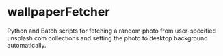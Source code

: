 # wallpaperFetcher
Python and Batch scripts for fetching a random photo from user-specified unsplash.com collections and setting the photo to desktop background automatically.
